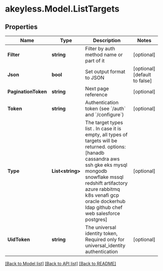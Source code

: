 # akeyless.Model.ListTargets

## Properties

Name | Type | Description | Notes
------------ | ------------- | ------------- | -------------
**Filter** | **string** | Filter by auth method name or part of it | [optional] 
**Json** | **bool** | Set output format to JSON | [optional] [default to false]
**PaginationToken** | **string** | Next page reference | [optional] 
**Token** | **string** | Authentication token (see &#x60;/auth&#x60; and &#x60;/configure&#x60;) | [optional] 
**Type** | **List&lt;string&gt;** | The target types list . In case it is empty, all types of targets will be returned. options: [hanadb cassandra aws ssh gke eks mysql mongodb snowflake mssql redshift artifactory azure rabbitmq k8s venafi gcp oracle dockerhub ldap github chef web salesforce postgres] | [optional] 
**UidToken** | **string** | The universal identity token, Required only for universal_identity authentication | [optional] 

[[Back to Model list]](../README.md#documentation-for-models) [[Back to API list]](../README.md#documentation-for-api-endpoints) [[Back to README]](../README.md)

